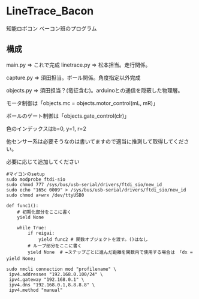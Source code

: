 # LineTrace_Bacon
知能ロボコン ベーコン班のプログラム

## 構成
main.py => これで完成
linetrace.py => 松本担当。走行関係。

capture.py => 須田担当。ボール関係。角度指定以外完成

objects.py => 須田担当？(竜征含む)。arduinoとの通信を隠蔽した物理層。


モータ制御は「objects.mc = objects.motor_control(mL, mR)」

ボールのゲート制御は「objects.gate_control(clr)」

色のインデックスはb=0, y=1, r=2

他センサー系は必要そうなのは書いてますので適当に推測して取得してください。

必要に応じて追加してください
```
#マイコンのsetup
sudo modprobe ftdi-sio
sudo chmod 777 /sys/bus/usb-serial/drivers/ftdi_sio/new_id
sudo echo "165c 0009" > /sys/bus/usb-serial/drivers/ftdi_sio/new_id
sudo chmod a+wrx /dev/ttyUSB0
```

```
def func1():
	# 初期化部分をここに書く
	yield None
	
	while True:
		if reigai:
			yield func2 # 関数オブジェクトを渡す。()はなし
		# ループ部分をここに書く
		yield None	# ←ステップごとに進んだ距離を関数内で使用する場合は 「dx = yield None」
```
```
sudo nmcli connection mod "profilename" \
 ipv4.addresses "192.168.0.100/24" \
 ipv4.gateway "192.168.0.1" \
 ipv4.dns "192.168.0.1,8.8.8.8" \
 ipv4.method "manual"
```
